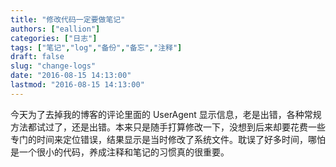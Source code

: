 ```yaml
---
title: "修改代码一定要做笔记"
authors: ["eallion"]
categories: ["日志"]
tags: ["笔记","log","备份","备忘","注释"]
draft: false
slug: "change-logs"
date: "2016-08-15 14:13:00"
lastmod: "2016-08-15 14:13:00"
---
```


今天为了去掉我的博客的评论里面的 UserAgent 显示信息，老是出错，各种常规方法都试过了，还是出错。本来只是随手打算修改一下，没想到后来却要花费一些专门的时间来定位错误，结果显示是当时修改了系统文件。耽误了好多时间，哪怕是一个很小的代码，养成注释和笔记的习惯真的很重要。
